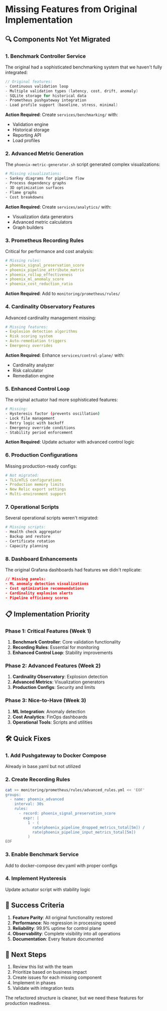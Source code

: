 # Missing Features from Original Implementation

## 🔍 Components Not Yet Migrated

### 1. **Benchmark Controller Service**
The original had a sophisticated benchmarking system that we haven't fully integrated:

```go
// Original features:
- Continuous validation loop
- Multiple validation types (latency, cost, drift, anomaly)
- SQLite storage for historical data
- Prometheus pushgateway integration
- Load profile support (baseline, stress, minimal)
```

**Action Required**: Create `services/benchmarking/` with:
- Validation engine
- Historical storage
- Reporting API
- Load profiles

### 2. **Advanced Metric Generation**
The `phoenix-metric-generator.sh` script generated complex visualizations:

```bash
# Missing visualizations:
- Sankey diagrams for pipeline flow
- Process dependency graphs
- 3D optimization surfaces
- Flame graphs
- Cost breakdowns
```

**Action Required**: Create `services/analytics/` with:
- Visualization data generators
- Advanced metric calculators
- Graph builders

### 3. **Prometheus Recording Rules**
Critical for performance and cost analysis:

```yaml
# Missing rules:
- phoenix_signal_preservation_score
- phoenix_pipeline_attribute_matrix
- phoenix_rollup_effectiveness
- phoenix_ml_anomaly_score
- phoenix_cost_reduction_ratio
```

**Action Required**: Add to `monitoring/prometheus/rules/`

### 4. **Cardinality Observatory Features**
Advanced cardinality management missing:

```yaml
# Missing features:
- Explosion detection algorithms
- Risk scoring system
- Auto-remediation triggers
- Emergency overrides
```

**Action Required**: Enhance `services/control-plane/` with:
- Cardinality analyzer
- Risk calculator
- Remediation engine

### 5. **Enhanced Control Loop**
The original actuator had more sophisticated features:

```bash
# Missing:
- Hysteresis factor (prevents oscillation)
- Lock file management
- Retry logic with backoff
- Emergency override conditions
- Stability period enforcement
```

**Action Required**: Update actuator with advanced control logic

### 6. **Production Configurations**
Missing production-ready configs:

```yaml
# Not migrated:
- TLS/mTLS configurations
- Production memory limits
- New Relic export settings
- Multi-environment support
```

### 7. **Operational Scripts**
Several operational scripts weren't migrated:

```bash
# Missing scripts:
- Health check aggregator
- Backup and restore
- Certificate rotation
- Capacity planning
```

### 8. **Dashboard Enhancements**
The original Grafana dashboards had features we didn't replicate:

```json
// Missing panels:
- ML anomaly detection visualizations
- Cost optimization recommendations
- Cardinality explosion alerts
- Pipeline efficiency scores
```

## 📋 Implementation Priority

### Phase 1: Critical Features (Week 1)
1. **Benchmark Controller**: Core validation functionality
2. **Recording Rules**: Essential for monitoring
3. **Enhanced Control Loop**: Stability improvements

### Phase 2: Advanced Features (Week 2)
1. **Cardinality Observatory**: Explosion detection
2. **Advanced Metrics**: Visualization generators
3. **Production Configs**: Security and limits

### Phase 3: Nice-to-Have (Week 3)
1. **ML Integration**: Anomaly detection
2. **Cost Analytics**: FinOps dashboards
3. **Operational Tools**: Scripts and utilities

## 🛠️ Quick Fixes

### 1. Add Pushgateway to Docker Compose
Already in base.yaml but not utilized

### 2. Create Recording Rules
```bash
cat >> monitoring/prometheus/rules/advanced_rules.yml << 'EOF'
groups:
  - name: phoenix_advanced
    interval: 30s
    rules:
      - record: phoenix_signal_preservation_score
        expr: |
          1 - (
            rate(phoenix_pipeline_dropped_metrics_total[5m]) / 
            rate(phoenix_pipeline_input_metrics_total[5m])
          )
EOF
```

### 3. Enable Benchmark Service
Add to docker-compose dev.yaml with proper configs

### 4. Implement Hysteresis
Update actuator script with stability logic

## 🎯 Success Criteria

1. **Feature Parity**: All original functionality restored
2. **Performance**: No regression in processing speed
3. **Reliability**: 99.9% uptime for control plane
4. **Observability**: Complete visibility into all operations
5. **Documentation**: Every feature documented

## 🚀 Next Steps

1. Review this list with the team
2. Prioritize based on business impact
3. Create issues for each missing component
4. Implement in phases
5. Validate with integration tests

The refactored structure is cleaner, but we need these features for production readiness.

